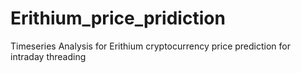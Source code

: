 # Erithium_price_pridiction
Timeseries Analysis for Erithium cryptocurrency price prediction for intraday threading 
